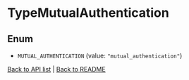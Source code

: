 # TypeMutualAuthentication

## Enum


* `MUTUAL_AUTHENTICATION` (value: `"mutual_authentication"`)


[Back to API list](../README.md#documentation-for-api-endpoints) | [Back to README](../README.md)


